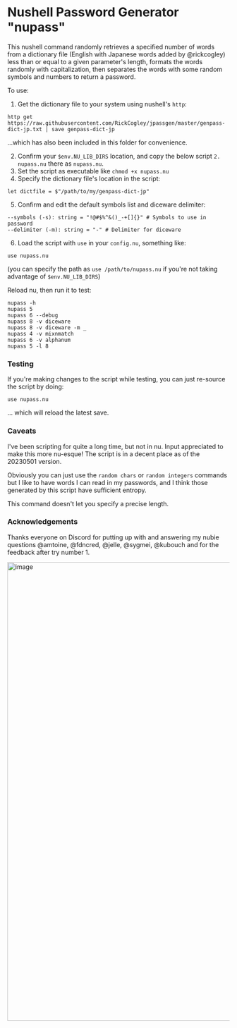 # Nushell Password Generator "nupass"

This nushell command randomly retrieves a specified number of words from a dictionary file (English with Japanese words added by @rickcogley) less than or equal to a given parameter's length, formats the words randomly with capitalization, then separates the words with some random symbols and numbers to return a password.  

To use:

1. Get the dictionary file to your system using nushell's `http`:

```
http get https://raw.githubusercontent.com/RickCogley/jpassgen/master/genpass-dict-jp.txt | save genpass-dict-jp
```

...which has also been included in this folder for convenience. 

2. Confirm your `$env.NU_LIB_DIRS` location, and copy the below script `2. nupass.nu` there as `nupass.nu`.
3. Set the script as executable like `chmod +x nupass.nu`
4. Specify the dictionary file's location in the script: 

```
let dictfile = $"/path/to/my/genpass-dict-jp"
```

5. Confirm and edit the default symbols list and diceware delimiter: 

```
--symbols (-s): string = "!@#$%^&()_-+[]{}" # Symbols to use in password
--delimiter (-m): string = "-" # Delimiter for diceware
```

6. Load the script with `use` in your `config.nu`, something like: 

```
use nupass.nu
```

(you can specify the path as `use /path/to/nupass.nu` if you're not taking advantage of `$env.NU_LIB_DIRS`)

Reload nu, then run it to test:

```
nupass -h
nupass 5
nupass 6 --debug
nupass 8 -v diceware
nupass 8 -v diceware -m _
nupass 4 -v mixnmatch
nupass 6 -v alphanum
nupass 5 -l 8 
```

### Testing

If you're making changes to the script while testing, you can just re-source the script by doing: 

`use nupass.nu`

... which will reload the latest save.

### Caveats

I've been scripting for quite a long time, but not in nu. Input appreciated to make this more nu-esque! The script is in a decent place as of the 20230501 version.

Obviously you can just use the `random chars` or `random integers` commands but I like to have words I can read in my passwords, and I think those generated by this script have sufficient entropy. 

This command doesn't let you specify a precise length. 

### Acknowledgements

Thanks everyone on Discord for putting up with and answering my nubie questions @amtoine, @fdncred, @jelle, @sygmei, @kubouch and for the feedback after try number 1. 

<img width="1041" alt="image" src="https://user-images.githubusercontent.com/512328/231930563-4da63f8c-d9de-4620-901e-a39ed32b049f.png">
